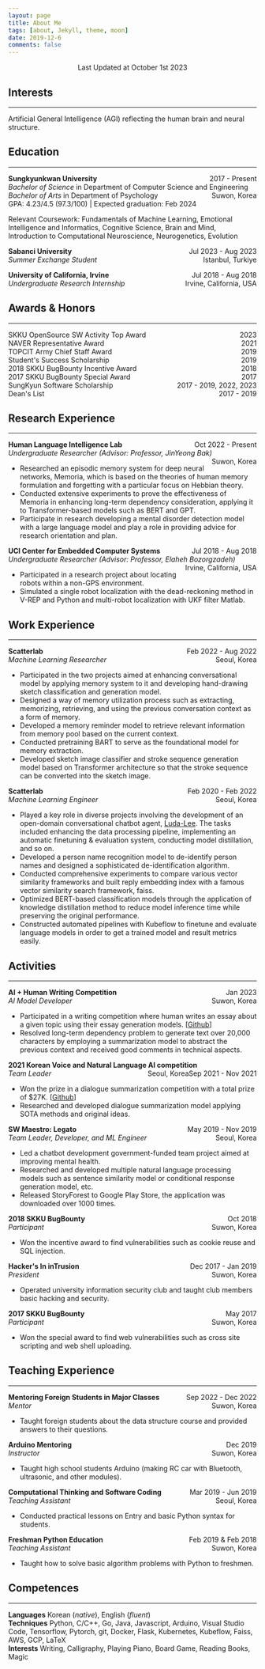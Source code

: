 ```yaml
---
layout: page
title: About Me
tags: [about, Jekyll, theme, moon]
date: 2019-12-6
comments: false
---
```


<center>Last Updated at October 1st 2023</center>

## Interests

---

Artificial General Intelligence (AGI) reflecting the human brain and
neural structure.

## Education

---

<p style="text-align:left">
    <b>Sungkyunkwan University</b>
    <span style="float:right;">
        2017 - Present
    </span>
    <br/>
    <i>Bachelor of Science</i> in Department of Computer Science and Engineering
    <span style="float:right;">
        Suwon, Korea
    </span>
    <br/>
    <i>Bachelor of Arts</i> in Department of Psychology
    <br/>
    GPA: 4.23/4.5 (97.3/100) | Expected graduation: Feb 2024
</p>

Relevant Coursework: Fundamentals of Machine Learning, Emotional
Intelligence and Informatics, Cognitive Science, Brain and Mind,
Introduction to Computational Neuroscience, Neurogenetics, Evolution

<p style="text-align:left">
    <b>Sabanci University</b>
    <span style="float:right;">
        Jul 2023 - Aug 2023
    </span>
    <br/>
    <i>Summer Exchange Student</i>
    <span style="float:right;">
        Istanbul, Turkiye
    </span>
</p>

<p style="text-align:left">
    <b>University of California, Irvine</b>
    <span style="float:right;">
        Jul 2018 - Aug 2018
    </span>
    <br/>
    <i>Undergraduate Research Internship</i>
    <span style="float:right;">
        Irvine, California, USA
    </span>
</p>

## Awards & Honors

---

<p style="text-align:left">
    SKKU OpenSource SW Activity Top Award
    <span style="float:right;">
        2023
    </span>
    <br/>
    NAVER Representative Award
    <span style="float:right;">
        2021
    </span>
    <br/>
    TOPCIT Army Chief Staff Award
    <span style="float:right;">
        2019
    </span>
    <br/>
    Student's Success Scholarship
    <span style="float:right;">
        2019
    </span>
    <br/>
    2018 SKKU BugBounty Incentive Award
    <span style="float:right;">
        2018
    </span>
    <br/>
    2017 SKKU BugBounty Special Award
    <span style="float:right;">
        2017
    </span>
    <br/>
    SungKyun Software Scholarship
    <span style="float:right;">
        2017 - 2019, 2022, 2023
    </span>
    <br/>
    Dean's List
    <span style="float:right;">
        2017 - 2019
    </span>
    <br/>
</p>

## Research Experience

---

<p style="text-align:left">
    <b>Human Language Intelligence Lab</b>
    <span style="float:right;">
        Oct 2022 - Present
    </span>
    <br/>
    <i>Undergraduate Researcher (Advisor: Professor, JinYeong Bak)</i>
    <span style="float:right;">
        Suwon, Korea
    </span>
    <br/>
</p>

- Researched an episodic memory system for deep neural networks, Memoria, which is based on the theories of human memory formulation and forgetting with a particular focus on Hebbian theory.
- Conducted extensive experiments to prove the effectiveness of Memoria in enhancing long-term dependency consideration, applying it to Transformer-based models such as BERT and GPT.
- Participate in research developing a mental disorder detection model with a large language model and play a role in providing advice for research orientation and plan.

<p style="text-align:left">
    <b>UCI Center for Embedded Computer Systems</b>
    <span style="float:right;">
        Jul 2018 - Aug 2018
    </span>
    <br/>
    <i>Undergraduate Researcher (Advisor: Professor, Elaheh Bozorgzadeh)</i>
    <span style="float:right;">
        Irvine, California, USA
    </span>
</p>

- Participated in a research project about locating robots within a non-GPS environment.
- Simulated a single robot localization with the dead-reckoning method in V-REP and Python and multi-robot localization with UKF filter Matlab.

## Work Experience

---

<p style="text-align:left">
    <b>Scatterlab</b>
    <span style="float:right;">
        Feb 2022 - Aug 2022
    </span>
    <br/>
    <i>Machine Learning Researcher</i>
    <span style="float:right;">
        Seoul, Korea
    </span>
</p>

- Participated in the two projects aimed at enhancing conversational model by applying memory system to it and developing hand-drawing sketch classification and generation model.
- Designed a way of memory utilization process such as extracting, memorizing, retrieving, and using the previous conversation context as a form of memory.
- Developed a memory reminder model to retrieve relevant information from memory pool based on the current context.
- Conducted pretraining BART to serve as the foundational model for memory extraction.
- Developed sketch image classifier and stroke sequence generation model based on Transformer architecture so that the stroke sequence can be converted into the sketch image.

<p style="text-align:left">
    <b>Scatterlab</b>
    <span style="float:right;">
        Feb 2020 - Feb 2022
    </span>
    <br/>
    <i>Machine Learning Engineer</i>
    <span style="float:right;">
        Seoul, Korea
    </span>
</p>

- Played a key role in diverse projects involving the development of an open-domain conversational chatbot agent, [Luda-Lee](https://luda.ai/). The tasks included enhancing the data processing pipeline, implementing an automatic finetuning & evaluation system, conducting model distillation, and so on.
- Developed a person name recognition model to de-identify person names and designed a sophisticated de-identification algorithm.
- Conducted comprehensive experiments to compare various vector similarity frameworks and built reply embedding index with a famous vector similarity search framework, faiss.
- Optimized BERT-based classification models through the application of knowledge distillation method to reduce model inference time while preserving the original performance.
- Constructed automated pipelines with Kubeflow to finetune and evaluate language models in order to get a trained model and result metrics easily.

## Activities

---

<p style="text-align:left">
    <b>AI + Human Writing Competition</b>
    <span style="float:right;">
        Jan 2023
    </span>
    <br/>
    <i>AI Model Developer</i>
    <span style="float:right;">
        Suwon, Korea
    </span>
</p>

- Participated in a writing competition where human writes an essay about a given topic using their essay generation models. \[[Github](https://github.com/khu-bot/ai-essayist)\]
- Resolved long-term dependency problem to generate text over 20,000 characters by employing a summarization model to abstract the previous context and received good comments in technical aspects.

<p style="text-align:left">
    <b>2021 Korean Voice and Natural Language AI competition</b>
    <span style="float:right;">
        Sep 2021 - Nov 2021
    </span>
    <br/>
    <i>Team Leader</i>
    <span style="float:right;">
        Seoul, Korea
    </span>
</p>

- Won the prize in a dialogue summarization competition with a total prize of \$27K. \[[Github](https://github.com/cosmoquester/2021-dialogue-summary-competition/blob/master/README.en.md)\]
- Researched and developed dialogue summarization model applying SOTA methods and original ideas.

<p style="text-align:left">
    <b>SW Maestro: Legato</b>
    <span style="float:right;">
        May 2019 - Nov 2019
    </span>
    <br/>
    <i>Team Leader, Developer, and ML Engineer</i>
    <span style="float:right;">
        Seoul, Korea
    </span>
</p>

- Led a chatbot development government-funded team project aimed at improving mental health.
- Researched and developed multiple natural language processing models such as sentence similarity model or conditional response generation model, etc.
- Released StoryForest to Google Play Store, the application was downloaded over 1000 times.

<p style="text-align:left">
    <b>2018 SKKU BugBounty</b>
    <span style="float:right;">
        Oct 2018
    </span>
    <br/>
    <i>Participant</i>
    <span style="float:right;">
        Suwon, Korea
    </span>
</p>

- Won the incentive award to find vulnerabilities such as cookie reuse and SQL injection.

<p style="text-align:left">
    <b>Hacker's In inTrusion</b>
    <span style="float:right;">
        Dec 2017 - Jan 2019
    </span>
    <br/>
    <i>President</i>
    <span style="float:right;">
        Suwon, Korea
    </span>
</p>

- Operated university information security club and taught club members basic hacking and security.

<p style="text-align:left">
    <b>2017 SKKU BugBounty</b>
    <span style="float:right;">
        May 2017
    </span>
    <br/>
    <i>Participant</i>
    <span style="float:right;">
        Suwon, Korea
    </span>
</p>

- Won the special award to find web vulnerabilities such as cross site scripting and web shell uploading.

## Teaching Experience

---

<p style="text-align:left">
    <b>Mentoring Foreign Students in Major Classes</b>
    <span style="float:right;">
        Sep 2022 - Dec 2022
    </span>
    <br/>
    <i>Mentor</i>
    <span style="float:right;">
        Suwon, Korea
    </span>
</p>

- Taught foreign students about the data structure course and provided answers to their questions.

<p style="text-align:left">
    <b>Arduino Mentoring</b>
    <span style="float:right;">
        Dec 2019
    </span>
    <br/>
    <i>Instructor</i>
    <span style="float:right;">
        Suwon, Korea
    </span>
</p>

- Taught high school students Arduino (making RC car with Bluetooth, ultrasonic, and other modules).

<p style="text-align:left">
    <b>Computational Thinking and Software Coding</b>
    <span style="float:right;">
        Mar 2019 - Jun 2019
    </span>
    <br/>
    <i>Teaching Assistant</i>
    <span style="float:right;">
        Seoul, Korea
    </span>
</p>

- Conducted practical lessons on Entry and basic Python syntax for students.

<p style="text-align:left">
    <b>Freshman Python Education</b>
    <span style="float:right;">
        Feb 2019 & Feb 2018
    </span>
    <br/>
    <i>Teaching Assistant</i>
    <span style="float:right;">
        Suwon, Korea
    </span>
</p>

- Taught how to solve basic algorithm problems with Python to freshmen.

## Competences

---

**Languages** Korean (*native*), English (*fluent*)  
**Techniques** Python, C/C++, Go, Java, Javascript, Arduino, Visual Studio Code, Tensorflow, Pytorch, git, Docker, Flask, Kubernetes, Kubeflow, Faiss, AWS, GCP, LaTeX  
**Interests** Writing, Calligraphy, Playing Piano, Board Game, Reading Books, Magic
